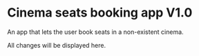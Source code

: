 # Cinema seats booking app V1.0


An app that lets the user book seats in a non-existent cinema.

All changes will be displayed here.
